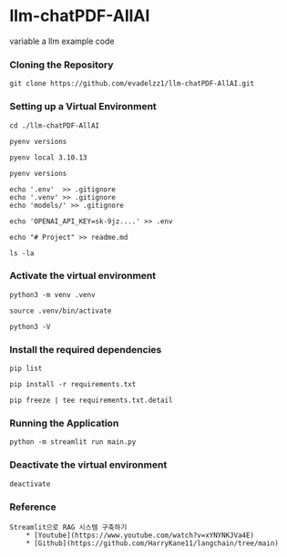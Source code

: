 # llm-chatPDF-AllAI
variable a llm example code

### Cloning the Repository

    git clone https://github.com/evadelzz1/llm-chatPDF-AllAI.git

### Setting up a Virtual Environment

    cd ./llm-chatPDF-AllAI

    pyenv versions

    pyenv local 3.10.13

    pyenv versions

    echo '.env'  >> .gitignore
    echo '.venv' >> .gitignore
    echo 'models/' >> .gitignore
    
    echo 'OPENAI_API_KEY=sk-9jz....' >> .env

    echo "# Project" >> readme.md

    ls -la

### Activate the virtual environment

    python3 -m venv .venv

    source .venv/bin/activate

    python3 -V

### Install the required dependencies

    pip list
    
    pip install -r requirements.txt
    
    pip freeze | tee requirements.txt.detail

### Running the Application

    python -m streamlit run main.py

### Deactivate the virtual environment

    deactivate

### Reference

    Streamlit으로 RAG 시스템 구축하기
        * [Youtube](https://www.youtube.com/watch?v=xYNYNKJVa4E)
        * [Github](https://github.com/HarryKane11/langchain/tree/main)
